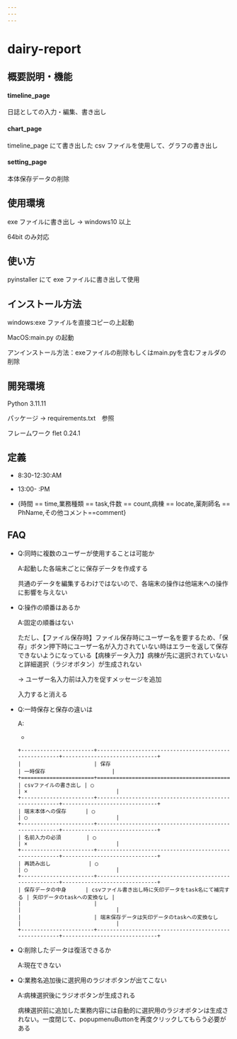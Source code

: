 ```yaml
---
---
---
```


# dairy-report

## 概要説明・機能

#### timeline_page

日誌としての入力・編集、書き出し

#### chart_page

timeline_page にて書き出した csv ファイルを使用して、グラフの書き出し

#### setting_page

本体保存データの削除

## 使用環境

exe ファイルに書き出し → windows10 以上

64bit のみ対応

## 使い方

pyinstaller にて exe ファイルに書き出して使用

## インストール方法

windows:exe ファイルを直接コピーの上起動

MacOS:main.py の起動

アンインストール方法：exeファイルの削除もしくはmain.pyを含むフォルダの削除

## 開発環境

Python 3.11.11

パッケージ → requirements.txt　参照

フレームワーク flet 0.24.1

## 定義

-   8:30-12:30:AM

-   13:00- :PM

-   {時間 == time,業務種類 == task,件数 == count,病棟 == locate,薬剤師名 == PhName,その他コメント==comment}


## FAQ

-   Q:同時に複数のユーザーが使用することは可能か

    Α:起動した各端末ごとに保存データを作成する

    共通のデータを編集するわけではないので、各端末の操作は他端末への操作に影響を与えない

-   Q:操作の順番はあるか

    A:固定の順番はない

    ただし、【ファイル保存時】ファイル保存時にユーザー名を要するため、「保存」ボタン押下時にユーザー名が入力されていない時はエラーを返して保存できないようになっている【病棟データ入力】病棟が先に選択されていないと詳細選択（ラジオボタン）が生成されない

    → ユーザー名入力前は入力を促すメッセージを追加

    入力すると消える

-   Q:一時保存と保存の違いは

    A:

    -   

        +-----------------------+-------------------------------------------------------+------------------------------+
        |                       | 保存                                                  | 一時保存                     |
        +=======================+=======================================================+==============================+
        | csvファイルの書き出し | ◯                                                     | ×                            |
        +-----------------------+-------------------------------------------------------+------------------------------+
        | 端末本体への保存      | ◯                                                     | ◯                            |
        +-----------------------+-------------------------------------------------------+------------------------------+
        | 名前入力の必須        | ◯                                                     | ×                            |
        +-----------------------+-------------------------------------------------------+------------------------------+
        | 再読み出し            | ◯                                                     | ◯                            |
        +-----------------------+-------------------------------------------------------+------------------------------+
        | 保存データの中身      | csvファイル書き出し時に矢印データをtask名にて補完する | 矢印データのtaskへの変換なし |
        |                       |                                                       |                              |
        |                       | 端末保存データは矢印データのtaskへの変換なし          |                              |
        +-----------------------+-------------------------------------------------------+------------------------------+

-   Q:削除したデータは復活できるか

    A:現在できない

-   Q:業務名追加後に選択用のラジオボタンが出てこない

    A:病棟選択後にラジオボタンが生成される

      病棟選択前に追加した業務内容には自動的に選択用のラジオボタンは生成されない。一度閉じて、popupmenuButtonを再度クリックしてもらう必要がある
